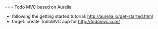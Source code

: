 === Todo MVC based on Aurelia

* following the getting started tutorial: http://aurelia.io/get-started.html
* target: create TodoMVC app for http://todomvc.com/
